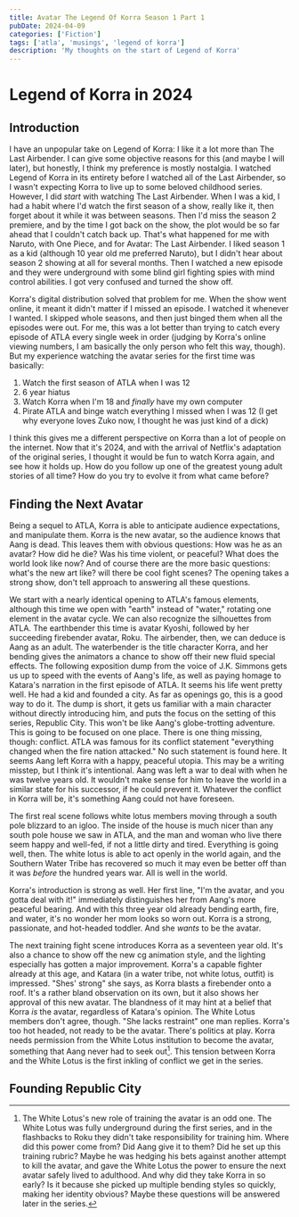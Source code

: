 ```yaml
---
title: Avatar The Legend Of Korra Season 1 Part 1 
pubDate: 2024-04-09
categories: ['Fiction']
tags: ['atla', 'musings', 'legend of korra']
description: 'My thoughts on the start of Legend of Korra'
---
```


# Legend of Korra in 2024 

## Introduction
I have an unpopular take on Legend of Korra: I like it a lot more than The Last Airbender. I can give some objective reasons for this (and maybe I will later), but honestly, I think my preference is mostly nostalgia. I watched Legend of Korra in its entirety before I watched all of the Last Airbender, so I wasn't expecting Korra to live up to some beloved childhood series. However, I did _start_ with watching The Last Airbender. When I was a kid, I had a habit where I'd watch the first season of a show, really like it, then forget about it while it was between seasons. Then I'd miss the season 2 premiere, and by the time I got back on the show, the plot would be so far ahead that I couldn't catch back up. That's what happened for me with Naruto, with One Piece, and for Avatar: The Last Airbender. I liked season 1 as a kid (although 10 year old me preferred Naruto), but I didn't hear about season 2 showing at all for several months. Then I watched a new episode and they were underground with some blind girl fighting spies with mind control abilities. I got very confused and turned the show off.

Korra's digital distribution solved that problem for me. When the show went online, it meant it didn't matter if I missed an episode. I watched it whenever I wanted. I skipped whole seasons, and then just binged them when all the episodes were out. For me, this was a lot better than trying to catch every episode of ATLA every single week in order (judging by Korra's online viewing numbers, I am basically the only person who felt this way, though). But my experience watching the avatar series for the first time was basically:
1. Watch the first season of ATLA when I was 12
2. 6 year hiatus
3. Watch Korra when I'm 18 and _finally_ have my own computer
4. Pirate ATLA and binge watch everything I missed when I was 12 (I get why everyone loves Zuko now, I thought he was just kind of a dick)

I think this gives me a different perspective on Korra than a lot of people on the internet. Now that it's 2024, and with the arrival of Netflix's adaptation of the original series, I thought it would be fun to watch Korra again, and see how it holds up. How do you follow up one of the greatest young adult stories of all time? How do you try to evolve it from what came before?

## Finding the Next Avatar
Being a sequel to ATLA, Korra is able to anticipate audience expectations, and manipulate them. Korra is the new avatar, so the audience knows that Aang is dead. This leaves them with obvious questions: How was he as an avatar? How did he die? Was his time violent, or peaceful? What does the world look like now? And of course there are the more basic questions: what's the new art like? will there be cool fight scenes? The opening takes a strong show, don't tell approach to answering all these questions. 

We start with a nearly identical opening to ATLA's famous elements, although this time we open with "earth" instead of "water," rotating one element in the avatar cycle. We can also recognize the silhouettes from ATLA. The earthbender this time is avatar Kyoshi, followed by her succeeding firebender avatar, Roku. The airbender, then, we can deduce is Aang as an adult. The waterbender is the title character Korra, and her bending gives the animators a chance to show off their new fluid special effects. The following exposition dump from the voice of J.K. Simmons gets us up to speed with the events of Aang's life, as well as paying homage to Katara's narration in the first episode of ATLA. It seems his life went pretty well. He had a kid and founded a city. As far as openings go, this is a good way to do it. The dump is short, it gets us familiar with a main character without directly introducing him, and puts the focus on the setting of this series, Republic City. This won't be like Aang's globe-trotting adventure. This is going to be focused on one place. There is one thing missing, though: conflict. ATLA was famous for its conflict statement "everything changed when the fire nation attacked." No such statement is found here. It seems Aang left Korra with a happy, peaceful utopia. This may be a writing misstep, but I think it's intentional. Aang was left a war to deal with when he was twelve years old. It wouldn't make sense for him to leave the world in a similar state for his successor, if he could prevent it. Whatever the conflict in Korra will be, it's something Aang could not have foreseen.

The first real scene follows white lotus members moving through a south pole blizzard to an igloo. The inside of the house is much nicer than any south pole house we saw in ATLA, and the man and woman who live there seem happy and well-fed, if not a little dirty and tired. Everything is going well, then. The white lotus is able to act openly in the world again, and the Southern Water Tribe has recovered so much it may even be better off than it was _before_ the hundred years war. All is well in the world.

Korra's introduction is strong as well. Her first line, "I'm the avatar, and you gotta deal with it!" immediately distinguishes her from Aang's more peaceful bearing. And with this three year old already bending earth, fire, and water, it's no wonder her mom looks so worn out. Korra is a strong, passionate, and hot-headed toddler. And she _wants_ to be the avatar.

The next training fight scene introduces Korra as a seventeen year old. It's also a chance to show off the new cg animation style, and the lighting especially has gotten a major improvement. Korra's a capable fighter already at this age, and Katara (in a water tribe, not white lotus, outfit) is impressed. "Shes' strong" she says, as Korra blasts a firebender onto a roof. It's a rather bland observation on its own, but it also shows her approval of this new avatar. The blandness of it may hint at a belief that Korra _is_ the avatar, regardless of Katara's opinion. The White Lotus members don't agree, though. "She lacks restraint" one man replies. Korra's too hot headed, not ready to be the avatar. There's politics at play. Korra needs permission from the White Lotus institution to become the avatar, something that Aang never had to seek out[^1]. This tension between Korra and the White Lotus is the first inkling of conflict we get in the series.

## Founding Republic City

[^1]: The White Lotus's new role of training the avatar is an odd one. The White Lotus was fully underground during the first series, and in the flashbacks to Roku they didn't take responsibility for training him. Where did this power come from? Did Aang give it to them? Did he set up this training rubric? Maybe he was hedging his bets against another attempt to kill the avatar, and gave the White Lotus the power to ensure the next avatar safely lived to adulthood. And why did they take Korra in so early? Is it because she picked up multiple bending styles so quickly, making her identity obvious? Maybe these questions will be answered later in the series.
